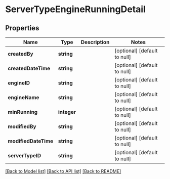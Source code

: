 # ServerTypeEngineRunningDetail

## Properties
Name | Type | Description | Notes
------------ | ------------- | ------------- | -------------
**createdBy** | **string** |  | [optional] [default to null]
**createdDateTime** | **string** |  | [optional] [default to null]
**engineID** | **string** |  | [optional] [default to null]
**engineName** | **string** |  | [optional] [default to null]
**minRunning** | **integer** |  | [optional] [default to null]
**modifiedBy** | **string** |  | [optional] [default to null]
**modifiedDateTime** | **string** |  | [optional] [default to null]
**serverTypeID** | **string** |  | [optional] [default to null]

[[Back to Model list]](../README.md#documentation-for-models) [[Back to API list]](../README.md#documentation-for-api-endpoints) [[Back to README]](../README.md)


